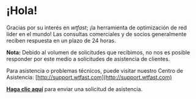 # ¡Hola!

Gracias por su interés en *wtfast*; ¡la herramienta de optimización de red líder en el mundo! Las consultas comerciales y de socios generalmente reciben respuesta en un plazo de 24 horas.

**Nota:** Debido al volumen de solicitudes que recibimos, no nos es posible responder por este medio a solicitudes de asistencia de clientes.

Para asistencia o problemas técnicos, puede visitar nuestro Centro de Asistencia:
[http://support.wtfast.com](http://support.wtfast.com)

**[Haga clic aquí](https://wtfast.zendesk.com/hc/en-us/requests/new)** para enviar una solicitud de asistencia. 
